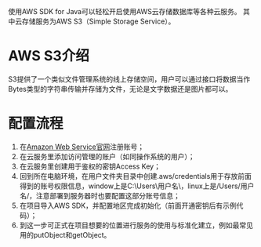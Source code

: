 使用AWS SDK for Java可以轻松开启使用AWS云存储数据库等各种云服务。
其中云存储服务为AWS S3（Simple Storage Service）。

# AWS S3介绍

S3提供了一个类似文件管理系统的线上存储空间，用户可以通过接口将数据当作Bytes类型的字符串传输并存储为文件，无论是文字数据还是图片都可以。

# 配置流程

1. 在[Amazon Web Service官网](https://www.amazonaws.cn/)注册账号；
2. 在云服务里添加访问管理的账户（如同操作系统的用户）；
3. 在云服务里创建用于鉴权的密钥Access Key；
4. 回到所在电脑环境，在用户文件夹目录中创建.aws/credentials用于存放前面得到的账号权限信息，window上是C:\Users\用户名\，linux上是/Users/用户名/，注意部署到服务器时也要配置这部分账号信息；
5. 在项目导入AWS SDK，并配置地区完成初始化（前面开通密钥后有示例代码）；
6. 到这一步可正式在项目想要的位置进行服务的使用与标准化建立，例如最常见用的putObject和getObject。